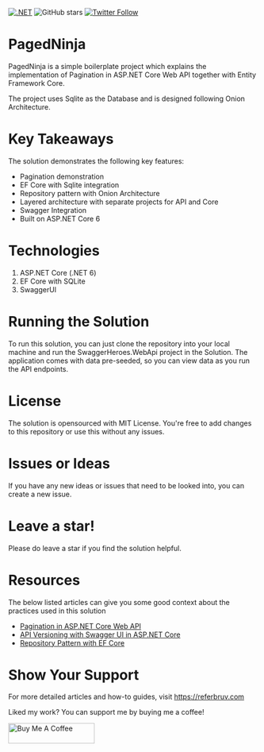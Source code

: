 [![.NET](https://github.com/referbruv/PagedNinja/actions/workflows/dotnet.yml/badge.svg)](https://github.com/referbruv/PagedNinja/actions/workflows/dotnet.yml)
![GitHub stars](https://img.shields.io/github/stars/referbruv/PagedNinja)
[![Twitter Follow](https://img.shields.io/twitter/follow/referbruv?style=social&label=follow)](https://twitter.com/referbruv)

# PagedNinja

PagedNinja is a simple boilerplate project which explains the implementation of Pagination in ASP.NET Core Web API together with Entity Framework Core. 

The project uses Sqlite as the Database and is designed following Onion Architecture.

# Key Takeaways

The solution demonstrates the following key features:

* Pagination demonstration
* EF Core with Sqlite integration
* Repository pattern with Onion Architecture
* Layered architecture with separate projects for API and Core
* Swagger Integration
* Built on ASP.NET Core 6

# Technologies

1. ASP.NET Core (.NET 6)
2. EF Core with SQLite
3. SwaggerUI

# Running the Solution

To run this solution, you can just clone the repository into your local machine and run the SwaggerHeroes.WebApi project in the Solution. The application comes with data pre-seeded, so you can view data as you run the API endpoints.

# License

The solution is opensourced with MIT License. You're free to add changes to this repository or use this without any issues.

# Issues or Ideas

If you have any new ideas or issues that need to be looked into, you can create a new issue.

# Leave a star!

Please do leave a star if you find the solution helpful.

# Resources

The below listed articles can give you some good context about the practices used in this solution

* [Pagination in ASP.NET Core Web API](https://referbruv.com/blog/posts/implementing-pagination-in-aspnet-core-web-api-and-entity-framework-core)
* [API Versioning with Swagger UI in ASP.NET Core](https://referbruv.com/blog/posts/integrating-aspnet-core-api-versions-with-swagger-ui)
* [Repository Pattern with EF Core](https://referbruv.com/blog/posts/exploring-aspnet-core-fundamentals-repository-pattern-and-usage-in-ef-core)

# Show Your Support

For more detailed articles and how-to guides, visit https://referbruv.com

Liked my work? You can support me by buying me a coffee!

<a href="https://www.buymeacoffee.com/referbruv" target="_blank"><img src="https://cdn.buymeacoffee.com/buttons/default-orange.png" alt="Buy Me A Coffee" height="41" width="174"></a>
